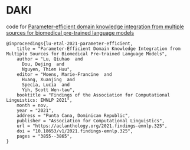 # DAKI
code for [Parameter-efficient domain knowledge integration from multiple sources for biomedical pre-trained language models](https://aclanthology.org/2021.findings-emnlp.325/)


```
@inproceedings{lu-etal-2021-parameter-efficient,
    title = "Parameter-Efficient Domain Knowledge Integration from Multiple Sources for Biomedical Pre-trained Language Models",
    author = "Lu, Qiuhao  and
      Dou, Dejing  and
      Nguyen, Thien Huu",
    editor = "Moens, Marie-Francine  and
      Huang, Xuanjing  and
      Specia, Lucia  and
      Yih, Scott Wen-tau",
    booktitle = "Findings of the Association for Computational Linguistics: EMNLP 2021",
    month = nov,
    year = "2021",
    address = "Punta Cana, Dominican Republic",
    publisher = "Association for Computational Linguistics",
    url = "https://aclanthology.org/2021.findings-emnlp.325",
    doi = "10.18653/v1/2021.findings-emnlp.325",
    pages = "3855--3865",
}
```
